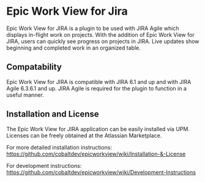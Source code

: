 Epic Work View for Jira
============

Epic Work View for JIRA is a plugin to be used with JIRA Agile which displays in-flight work on projects. With the addition of Epic Work View for JIRA, users can quickly see progress on projects in JIRA. Live updates show beginning and completed work in an organized table. 

## Compatability
Epic Work View for JIRA is compatible with JIRA 6.1 and up and with JIRA Agile 6.3.6.1 and up. JIRA Agile is required for the plugin to function in a useful manner. 

## Installation and License
The Epic Work View for JIRA  application can be easily installed via UPM. Licenses can be freely obtained at the Atlassian Marketplace.
 
For more detailed installation instructions: 
https://github.com/cobaltdev/epicworkview/wiki/Installation-&-License

For development instructions: 
https://github.com/cobaltdev/epicworkview/wiki/Development-Instructions
